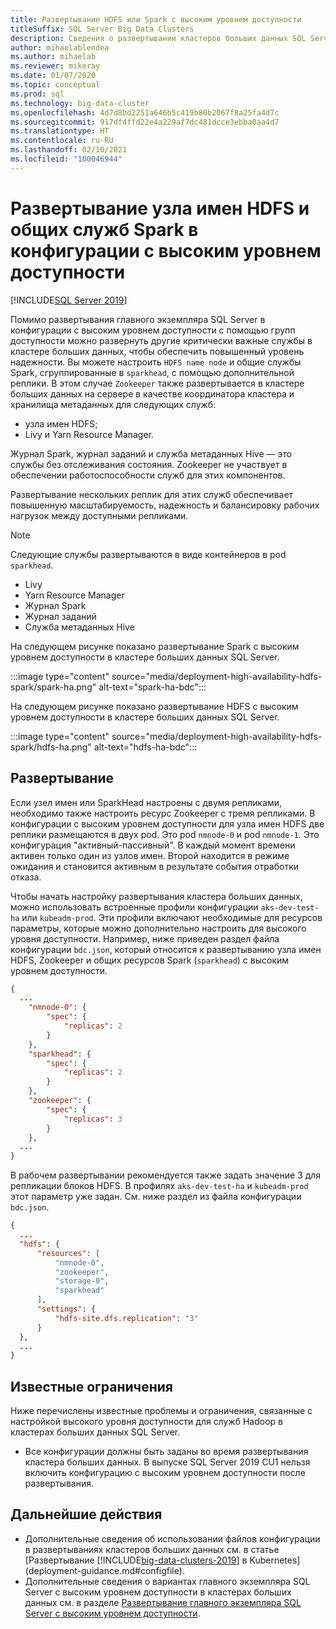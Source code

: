 ```yaml
---
title: Развертывание HDFS или Spark с высоким уровнем доступности
titleSuffix: SQL Server Big Data Clusters
description: Сведения о развертывании кластеров больших данных SQL Server с высоким уровнем доступности.
author: mihaelablendea
ms.author: mihaelab
ms.reviewer: mikeray
ms.date: 01/07/2020
ms.topic: conceptual
ms.prod: sql
ms.technology: big-data-cluster
ms.openlocfilehash: 4d7d8bd2251a646b5c419b80b2067f8a25fa4d7c
ms.sourcegitcommit: 917df4ffd22e4a229af7dc481dcce3ebba0aa4d7
ms.translationtype: HT
ms.contentlocale: ru-RU
ms.lasthandoff: 02/10/2021
ms.locfileid: "100046944"
---
```

# <a name="deploy-hdfs-name-node-and-shared-spark-services-in-a-highly-available-configuration"></a>Развертывание узла имен HDFS и общих служб Spark в конфигурации с высоким уровнем доступности

[!INCLUDE[SQL Server 2019](../includes/applies-to-version/sqlserver2019.md)]

Помимо развертывания главного экземпляра SQL Server в конфигурации с высоким уровнем доступности с помощью групп доступности можно развернуть другие критически важные службы в кластере больших данных, чтобы обеспечить повышенный уровень надежности. Вы можете настроить `HDFS name node` и общие службы Spark, сгруппированные в `sparkhead`, с помощью дополнительной реплики. В этом случае `Zookeeper` также развертывается в кластере больших данных на сервере в качестве координатора кластера и хранилища метаданных для следующих служб: 

- узла имен HDFS;
- Livy и Yarn Resource Manager. 

Журнал Spark, журнал заданий и служба метаданных Hive — это службы без отслеживания состояния. Zookeeper не участвует в обеспечении работоспособности служб для этих компонентов. 

Развертывание нескольких реплик для этих служб обеспечивает повышенную масштабируемость, надежность и балансировку рабочих нагрузок между доступными репликами.

> [!NOTE]
> Следующие службы развертываются в виде контейнеров в pod `sparkhead`. 
> - Livy
> - Yarn Resource Manager
> - Журнал Spark
> - Журнал заданий
> - Служба метаданных Hive  
>

На следующем рисунке показано развертывание Spark с высоким уровнем доступности в кластере больших данных SQL Server.

:::image type="content" source="media/deployment-high-availability-hdfs-spark/spark-ha.png" alt-text="spark-ha-bdc":::

На следующем рисунке показано развертывание HDFS с высоким уровнем доступности в кластере больших данных SQL Server.

:::image type="content" source="media/deployment-high-availability-hdfs-spark/hdfs-ha.png" alt-text="hdfs-ha-bdc":::

## <a name="deploy"></a>Развертывание

Если узел имен или SparkHead настроены с двумя репликами, необходимо также настроить ресурс Zookeeper с тремя репликами. В конфигурации с высоким уровнем доступности для узла имен HDFS две реплики размещаются в двух pod. Это pod `nmnode-0` и pod `nmnode-1`. Это конфигурация "активный-пассивный". В каждый момент времени активен только один из узлов имен. Второй находится в режиме ожидания и становится активным в результате события отработки отказа. 

Чтобы начать настройку развертывания кластера больших данных, можно использовать встроенные профили конфигурации `aks-dev-test-ha` или `kubeadm-prod`. Эти профили включают необходимые для ресурсов параметры, которые можно дополнительно настроить для высокого уровня доступности. Например, ниже приведен раздел файла конфигурации `bdc.json`, который относится к развертыванию узла имен HDFS, Zookeeper и общих ресурсов Spark (`sparkhead`) с высоким уровнем доступности.  

```json
{
  ...
    "nmnode-0": {
        "spec": {
            "replicas": 2
        }
    },
    "sparkhead": {
        "spec": {
            "replicas": 2
        }
    },
    "zookeeper": {
        "spec": {
            "replicas": 3
        }
    },
  ...
}
```

В рабочем развертывании рекомендуется также задать значение 3 для репликации блоков HDFS. В профилях `aks-dev-test-ha` и `kubeadm-prod` этот параметр уже задан. См. ниже раздел из файла конфигурации `bdc.json`.

```json
{
  ...
  "hdfs": {
      "resources": [
          "nmnode-0",
          "zookeeper",
          "storage-0",
          "sparkhead"
      ],
      "settings": {
          "hdfs-site.dfs.replication": "3"
      }
  },
  ...
}
```

## <a name="known-limitations"></a>Известные ограничения

Ниже перечислены известные проблемы и ограничения, связанные с настройкой высокого уровня доступности для служб Hadoop в кластерах больших данных SQL Server.

- Все конфигурации должны быть заданы во время развертывания кластера больших данных. В выпуске SQL Server 2019 CU1 нельзя включить конфигурацию с высоким уровнем доступности после развертывания.

## <a name="next-steps"></a>Дальнейшие действия

- Дополнительные сведения об использовании файлов конфигурации в развертываниях кластеров больших данных см. в статье [Развертывание [!INCLUDE[big-data-clusters-2019](../includes/ssbigdataclusters-ss-nover.md)] в Kubernetes](deployment-guidance.md#configfile).
- Дополнительные сведения о вариантах главного экземпляра SQL Server с высоким уровнем доступности в кластерах больших данных см. в разделе [Развертывание главного экземпляра SQL Server с высоким уровнем доступности](deployment-high-availability.md).
